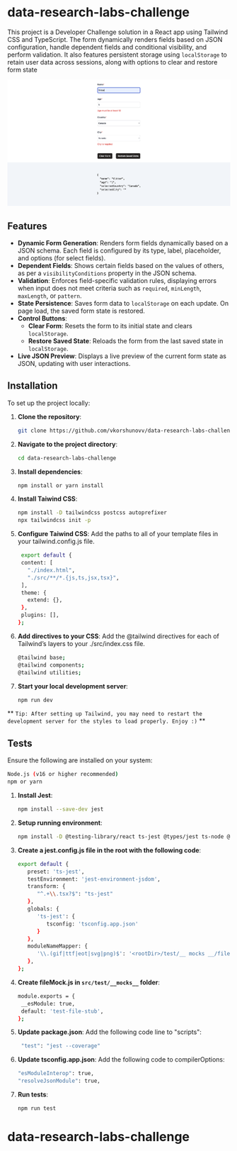 # data-research-labs-challenge

This project is a Developer Challenge solution in a React app using Tailwind CSS and TypeScript. The form dynamically renders fields based on JSON configuration, handle dependent fields and conditional visibility, and perform validation. It also features persistent storage using `localStorage` to retain user data across sessions, along with options to clear and restore form state

![App Overview](https://github.com/vkorshunovv/data-research-labs-challenge/blob/main/src/assets/app_overview.png?raw=true)

## Features

- **Dynamic Form Generation**: Renders form fields dynamically based on a JSON schema. Each field is configured by its type, label, placeholder, and options (for select fields).
- **Dependent Fields**: Shows certain fields based on the values of others, as per a `visibilityConditions` property in the JSON schema.
- **Validation**: Enforces field-specific validation rules, displaying errors when input does not meet criteria such as `required`, `minLength`, `maxLength`, or `pattern`.
- **State Persistence**: Saves form data to `localStorage` on each update. On page load, the saved form state is restored.
- **Control Buttons**:
  - **Clear Form**: Resets the form to its initial state and clears `localStorage`.
  - **Restore Saved State**: Reloads the form from the last saved state in `localStorage`.
- **Live JSON Preview**: Displays a live preview of the current form state as JSON, updating with user interactions.

## Installation

To set up the project locally:

1. **Clone the repository**:

   ```bash
   git clone https://github.com/vkorshunovv/data-research-labs-challenge.git

   ```

2. **Navigate to the project directory**:

   ```bash
   cd data-research-labs-challenge

   ```

3. **Install dependencies**:

   ```bash
   npm install or yarn install

   ```

4. **Install Taiwind CSS**:

   ```bash
   npm install -D tailwindcss postcss autoprefixer
   npx tailwindcss init -p

   ```

5. **Configure Taiwind CSS**:
   Add the paths to all of your template files in your tailwind.config.js file.

   ```bash
    export default {
    content: [
      "./index.html",
      "./src/**/*.{js,ts,jsx,tsx}",
    ],
    theme: {
      extend: {},
    },
    plugins: [],
   };

   ```

6. **Add directives to your CSS**:
   Add the @tailwind directives for each of Tailwind’s layers to your ./src/index.css file.

   ```bash
   @tailwind base;
   @tailwind components;
   @tailwind utilities;

   ```

7. **Start your local development server**:

   ```bash
   npm run dev

   ```

** `Tip: After setting up Tailwind, you may need to restart the development server for the styles to load properly. Enjoy :)` **

## Tests

Ensure the following are installed on your system:
   ```bash
   Node.js (v16 or higher recommended)
   npm or yarn
   ```

1. **Install Jest**:

   ```bash
   npm install --save-dev jest

   ```

2. **Setup running environment**:

   ```bash
   npm install -D @testing-library/react ts-jest @types/jest ts-node @testing-library/jest-dom jest-environment-jsdom @testing-library/user-event identity-obj-proxy --save-dev

   ```

3. **Create a jest.config.js file in the root with the following code**:

   ```bash
   export default {
      preset: 'ts-jest',
      testEnvironment: 'jest-environment-jsdom',
      transform: {
         "^.+\\.tsx?$": "ts-jest"
      },
      globals: {
         'ts-jest': {
            tsconfig: 'tsconfig.app.json'
         }
      },
      moduleNameMapper: {
         '\\.(gif|ttf|eot|svg|png)$': '<rootDir>/test/__ mocks __/fileMock.js',
      },
   };

   ```

4. **Create fileMock.js in `src/test/__mocks__` folder**:

   ```bash
   module.exports = {
    __esModule: true,
    default: 'test-file-stub',
   };

   ```

5. **Update package.json**:
   Add the following code line to "scripts":

   ```bash
    "test": "jest --coverage"

   ```

6. **Update tsconfig.app.json**:
   Add the following code to compilerOptions:

   ```bash
   "esModuleInterop": true,
   "resolveJsonModule": true,

   ```

7. **Run tests**:

   ```bash
   npm run test

   ```

# data-research-labs-challenge
